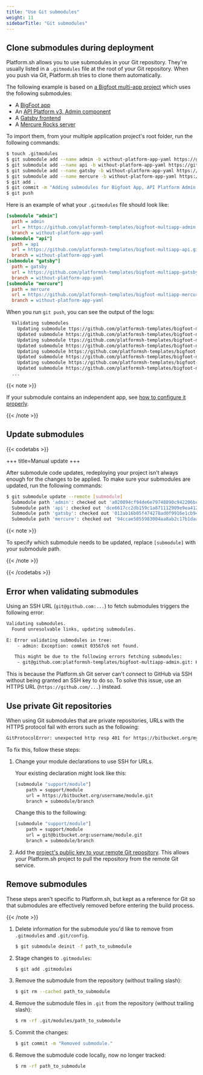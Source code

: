 ```yaml
---
title: "Use Git submodules"
weight: 11
sidebarTitle: "Git submodules"
---
```


## Clone submodules during deployment

Platform.sh allows you to use submodules in your Git repository.
They're usually listed in a `.gitmodules` file at the root of your Git repository.
When you push via Git, Platform.sh tries to clone them automatically.

The following example is based on [a Bigfoot multi-app project](https://github.com/platformsh-templates/bigfoot-multiapp/tree/multiapp-subfolders-applications) which uses the following submodules:

- A [BigFoot app](https://github.com/platformsh-templates/bigfoot-multiapp-api/tree/without-platform-app-yaml)
- An [API Platform v3, Admin component](https://github.com/platformsh-templates/bigfoot-multiapp-admin/tree/without-platform-app-yaml)
- A [Gatsby frontend](https://github.com/platformsh-templates/bigfoot-multiapp-gatsby/tree/without-platform-app-yaml)
- A [Mercure Rocks server](https://github.com/platformsh-templates/bigfoot-multiapp-mercure/tree/without-platform-app-yaml)

To import them, from your multiple application project's root folder, run the following commands:

```bash
$ touch .gitmodules
$ git submodule add --name admin -b without-platform-app-yaml https://github.com/platformsh-templates/bigfoot-multiapp-admin.git admin
$ git submodule add --name api -b without-platform-app-yaml https://github.com/platformsh-templates/bigfoot-multiapp-api.git api
$ git submodule add --name gatsby -b without-platform-app-yaml https://github.com/platformsh-templates/bigfoot-multiapp-gatsby.git gatsby
$ git submodule add --name mercure -b without-platform-app-yaml https://github.com/platformsh-templates/bigfoot-multiapp-mercure.git mercure
$ git add .
$ git commit -m "Adding submodules for Bigfoot App, API Platform Admin component, Gatsby frontend and Mercure Rocks server"
$ git push
```

Here is an example of what your `.gitmodules` file should look like:

```ini
[submodule "admin"]
  path = admin
  url = https://github.com/platformsh-templates/bigfoot-multiapp-admin.git
  branch = without-platform-app-yaml
[submodule "api"]
  path = api
  url = https://github.com/platformsh-templates/bigfoot-multiapp-api.git
  branch = without-platform-app-yaml
[submodule "gatsby"]
  path = gatsby
  url = https://github.com/platformsh-templates/bigfoot-multiapp-gatsby.git
  branch = without-platform-app-yaml
[submodule "mercure"]
  path = mercure
  url = https://github.com/platformsh-templates/bigfoot-multiapp-mercure.git
  branch = without-platform-app-yaml
```

When you run `git push`, you can see the output of the logs:

```bash
  Validating submodules
    Updating submodule ttps://github.com/platformsh-templates/bigfoot-multiapp-admin.git
    Updated submodule https://github.com/platformsh-templates/bigfoot-multiapp-admin.git: 549 references updated.
    Updating submodule ttps://github.com/platformsh-templates/bigfoot-multiapp-api.git
    Updated submodule https://github.com/platformsh-templates/bigfoot-multiapp-api.git: 898 references updated.
    Updating submodule https://github.com/platformsh-templates/bigfoot-multiapp-gatsby.git
    Updated submodule https://github.com/platformsh-templates/bigfoot-multiapp-gatsby.git: 257 references updated.
    Updating submodule https://github.com/platformsh-templates/bigfoot-multiapp-mercure.git
    Updated submodule https://github.com/platformsh-templates/bigfoot-multiapp-mercure.git: 124 references updated.
  ...
```

{{< note >}}

If your submodule contains an independent app, see [how to configure it properly](../create-apps/multi-app/project-structure.md#keep-your-app-configurations-and-code-separate).

{{< /note >}}

## Update submodules

{{< codetabs >}}

+++
title=Manual update
+++

After submodule code updates, redeploying your project isn't always enough for the changes to be applied.
To make sure your submodules are updated, run the following commands:

```bash
$ git submodule update --remote [submodule]
  Submodule path 'admin': checked out 'a020894cf94de6e79748890c942206bc7af752af'
  Submodule path 'api': checked out 'dce6617cc2db159c1a871112909e9ea4121135ec'
  Submodule path 'gatsby': checked out '012ab16b05f474278ad0f9916e1cb94fc9df5ba4'
  Submodule path 'mercure': checked out '94ccae5055983004aa8ab2c17b1daabd0c0a4927'
```

{{< note >}}

To specify which submodule needs to be updated, replace `[submodule]` with your submodule path.

{{< /note >}}


[//]: # ( )
[//]: # ( +++ )

[//]: # (title=using Source Operation)

[//]: # ( +++ )

[//]: # (You can use [Source Operation]&#40;create-apps/source-operations&#41; to ease updates of your submodules by adding this line of code into your `.platform.app.yaml` &#40;or `.platform/applications.yaml`&#41; file:)

[//]: # ( yaml )

[//]: # (source:)

[//]: # (    operations:)

[//]: # (        rebuild:)

[//]: # (            command: |)

[//]: # (                set -e)

[//]: # (                git submodule update --init --recursive)

[//]: # (                git submodule update --remote --checkout)

[//]: # (                git add admin api gatsby mercure)

[//]: # (                git commit -m "Updating submodules admin, api, gatsby and mercure")

{{< /codetabs >}}

## Error when validating submodules

Using an SSH URL (`git@github.com:...`) to fetch submodules triggers the following error:

```bash
Validating submodules.
  Found unresolvable links, updating submodules.

E: Error validating submodules in tree:
    - admin: Exception: commit 03567c6 not found.

   This might be due to the following errors fetching submodules:
    - git@github.com:platformsh-templates/bigfoot-multiapp-admin.git: HangupException: The remote server unexpectedly closed the connection.
```

This is because the Platform.sh Git server can't connect to GitHub via SSH without being granted an SSH key to do so.
To solve this issue, use an HTTPS URL (`https://github.com/...`) instead.

## Use private Git repositories

When using Git submodules that are private repositories, URLs with the HTTPS protocol fail with errors such as the following:

```bash
GitProtocolError: unexpected http resp 401 for https://bitbucket.org/myusername/mymodule.git/info/refs?service=git-upload-pack
```

To fix this, follow these steps:

1. Change your module declarations to use SSH for URLs.

   Your existing declaration might look like this:

    ```bash {location=".gitmodules"}
    [submodule "support/module"]
        path = support/module
        url = https://bitbucket.org/username/module.git
        branch = submodule/branch
    ```

    Change this to the following:

    ```bash {location=".gitmodules"}
    [submodule "support/module"]
        path = support/module
        url = git@bitbucket.org:username/module.git
        branch = submodule/branch
    ```

2. Add the [project's public key to your remote Git repository](./private-repository.md).
   This allows your Platform.sh project to pull the repository from the remote Git service.

## Remove submodules

These steps aren't specific to Platform.sh, but kept as a reference for Git so that submodules are effectively removed before entering the build process.

{{< /note >}}

1. Delete information for the submodule you'd like to remove from `.gitmodules` and `.git/config`.

   ```bash
   $ git submodule deinit -f path_to_submodule
    ```

2. Stage changes to `.gitmodules`:

    ```bash
    $ git add .gitmodules
    ```
3. Remove the submodule from the repository (without trailing slash):

    ```bash
    $ git rm --cached path_to_submodule
    ```

4. Remove the submodule files in `.git` from the repository  (without trailing slash):

    ```bash
    $ rm -rf .git/modules/path_to_submodule
    ```

5. Commit the changes:

    ```bash
    $ git commit -m "Removed submodule."
    ```

6. Remove the submodule code locally, now no longer tracked:

    ```bash
    $ rm -rf path_to_submodule
    ```
